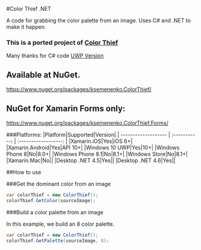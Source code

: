 #Color Thief .NET

A code for grabbing the color palette from an image. Uses C# and .NET to make it happen.

### This is a ported project of [Color Thief](https://github.com/lokesh/color-thief/) 

Many thanks for C# code [UWP Version](https://gist.github.com/zumicts/c5050a36e4ba742dc244)

## Available at NuGet. 
https://www.nuget.org/packages/ksemenenko.ColorThief/

## NuGet for Xamarin Forms only:
https://www.nuget.org/packages/ksemenenko.ColorThief.Forms/

###Platforms:
|Platform|Supported|Version|
| ------------------- | :-----------: | :------------------: |
|Xamarin.iOS|Yes|iOS 6+|
|Xamarin.Android|Yes|API 10+|
|Windows 10 UWP|Yes|10+|
|Windows Phone 8|No|8.0+|
|Windows Phone 8.1|No|8.1+|
|Windows Store|No|8.1+|
|Xamarin.Mac|No||
|Desktop .NET 4.5|Yes||
|Desktop .NET 4.6|Yes||

##How to use

###Get the dominant color from an image
```cs
var colorThief = new ColorThief();
colorThief.GetColor(sourceImage);
```

###Build a color palette from an image

In this example, we build an 8 color palette.

```cs
var colorThief = new ColorThief();
colorThief.GetPalette(sourceImage, 8);
```
